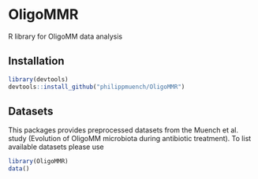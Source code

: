 # OligoMMR

R library for OligoMM data analysis

## Installation

```r
library(devtools)
devtools::install_github("philippmuench/OligoMMR")
```

## Datasets

This packages provides preprocessed datasets from the Muench et al. study (Evolution of OligoMM microbiota during antibiotic treatment). To list available datasets please use

```r
library(OligoMMR)
data()
```
